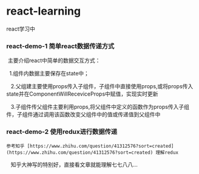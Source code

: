 # react-learning
react学习中

### react-demo-1 简单react数据传递方式

  主要介绍react中简单的数据交互方式：
  
    1.组件内数据主要保存在state中；
    
    2.父组建主要使用props传入子组件，子组件中直接使用props,或将props传入state并在ComponentWillReceviceProps中赋值，实现实时更新
    
    3.子组件传父组件主要利用props,将父组件中定义的函数作为props传入子组件，子组件通过调用该函数改变父组件中的值或传递值到父组件中
    

### react-demo-2 使用redux进行数据传递

    参考知乎 [https://www.zhihu.com/question/41312576?sort=created](https://www.zhihu.com/question/41312576?sort=created) 理解redux
  
    知乎大神写的特别好，直接看文章就能理解七七八八...
    

